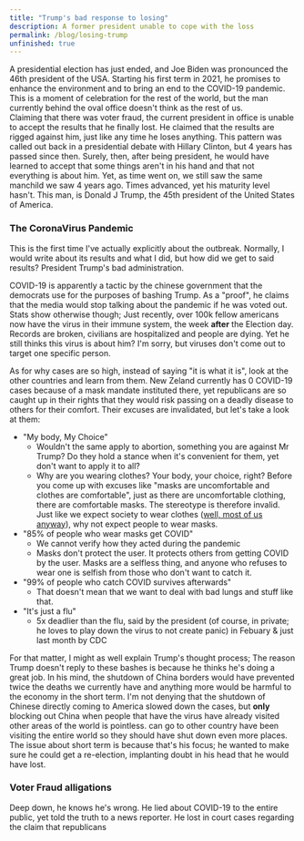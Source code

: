 ```yaml
---
title: "Trump's bad response to losing"
description: A former president unable to cope with the loss
permalink: /blog/losing-trump
unfinished: true
---
```


A presidential election has just ended, and Joe Biden was pronounced the 46th president of the USA. Starting his first term in 2021, he promises to enhance the environment and to bring an end to the COVID-19 pandemic. This is a moment of celebration for the rest of the world, but the man currently behind the oval office doesn't think as the rest of us.<br>
Claiming that there was voter fraud, the current president in office is unable to accept the results that he finally lost. He claimed that the results are rigged against him, just like any time he loses anything. This pattern was called out back in a presidential debate with Hillary Clinton, but 4 years has passed since then. Surely, then, after being president, he would have learned to accept that some things aren't in his hand and that not everything is about him. Yet, as time went on, we still saw the same manchild we saw 4 years ago. Times advanced, yet his maturity level hasn't. This man, is Donald J Trump, the 45th president of the United States of America.

### The CoronaVirus Pandemic

This is the first time I've actually explicitly about the outbreak. Normally, I would write about its results and what I did, but how did we get to said results? President Trump's bad administration.

COVID-19 is apparently a tactic by the chinese government that the democrats use for the purposes of bashing Trump. As a "proof", he claims that the media would stop talking about the pandemic if he was voted out. Stats show otherwise though; Just recently, over 100k fellow americans now have the virus in their immune system, the week **after** the Election day. Records are broken, civilians are hospitalized and people are dying. Yet he still thinks this virus is about him? I'm sorry, but viruses don't come out to target one specific person.

As for why cases are so high, instead of saying "it is what it is", look at the other countries and learn from them. New Zeland currently has 0 COVID-19 cases because of a mask mandate instituted there, yet republicans are so caught up in their rights that they would risk passing on a deadly disease to others for their comfort. Their excuses are invalidated, but let's take a look at them:

- "My body, My Choice"
   - Wouldn't the same apply to abortion, something you are against Mr Trump? Do they hold a stance when it's convenient for them, yet don't want to apply it to all?
   - Why are you wearing clothes? Your body, your choice, right? Before you come up with excuses like "masks are uncomfortable and clothes are comfortable", just as there are uncomfortable clothing, there are comfortable masks. The stereotype is therefore invalid. Just like we expect society to wear clothes ([well, most of us anyway](https://i.imgur.com/QA6VMtl.png)), why not expect people to wear masks.
- "85% of people who wear masks get COVID"
   - We cannot verify how they acted during the pandemic
   - Masks don't protect the user. It protects others from getting COVID by the user. Masks are a selfless thing, and anyone who refuses to wear one is selfish from those who don't want to catch it.
- "99% of people who catch COVID survives afterwards"
   - That doesn't mean that we want to deal with bad lungs and stuff like that.
- "It's just a flu"
   - 5x deadlier than the flu, said by the president (of course, in private; he loves to play down the virus to not create panic) in Febuary & just last month by CDC

For that matter, I might as well explain Trump's thought process; The reason Trump doesn't reply to these bashes is because he thinks he's doing a great job. In his mind, the shutdown of China borders would have prevented twice the deaths we currently have and anything more would be harmful to the economy in the short term. I'm not denying that the shutdown of Chinese directly coming to America slowed down the cases, but **only** blocking out China when people that have the virus have already visited other areas of the world is pointless. can go to other country have been visiting the entire world so they should have shut down even more places. The issue about short term is because that's his focus; he wanted to make sure he could get a re-election, implanting doubt in his head that he would have lost.

### Voter Fraud alligations

Deep down, he knows he's wrong. He lied about COVID-19 to the entire public, yet told the truth to a news reporter. He lost in court cases regarding the claim that republicans 